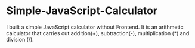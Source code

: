# Simple-JavaScript-Calculator


I built a simple JavaScript calculator without Frontend.
It is an arithmetic calculator that carries out addition(+), subtraction(-), multiplication (*)
and division (/).
